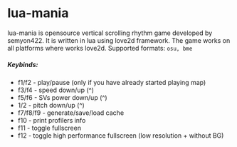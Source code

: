 # lua-mania

lua-mania is opensource vertical scrolling rhythm game developed by semyon422.
It is written in lua using love2d framework.
The game works on all platforms where works love2d.
Supported formats: `osu, bme`

##### Keybinds:
- f1/f2 - play/pause (only if you have already started playing map)
- f3/f4 - speed down/up (^)
- f5/f6 - SVs power down/up (^)
- 1/2 - pitch down/up (^)
- f7/f8/f9 - generate/save/load cache
- f10 - print profilers info
- f11 - toggle fullscreen
- f12 - toggle high performance fullscreen (low resolution + without BG)

